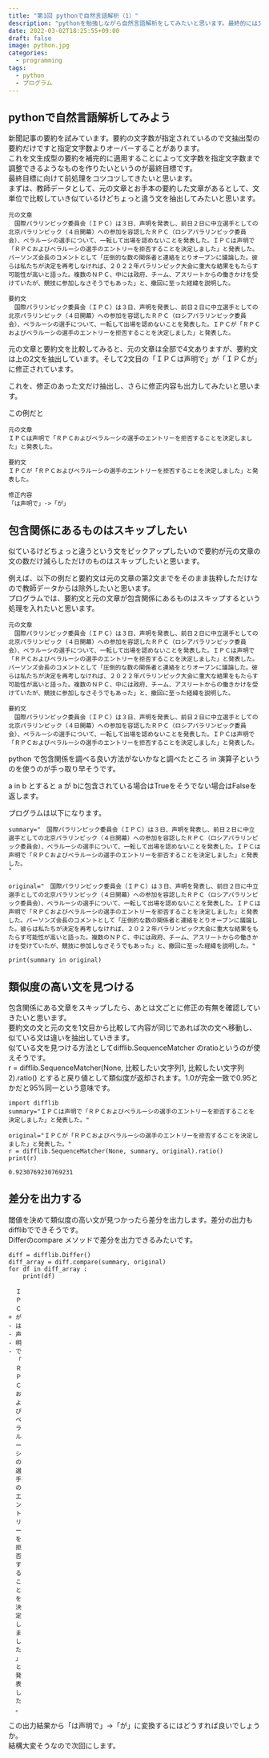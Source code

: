```yaml
---
title: "第1回 pythonで自然言語解析（1）"
description: "pythonを勉強しながら自然言語解析をしてみたいと思います。最終的には文生成型の自動要約を目指しますが、その前に色々前処理していきます。inやdifflibを使い、元の文章と要約文章を比較して、似ているけど違う文だけを抽出しさらにその差分を出力してみたいと思います。" 
date: 2022-03-02T18:25:55+09:00
draft: false 
image: python.jpg
categories:
  - programming 
tags:
  - python 
  - プログラム
---
```

## pythonで自然言語解析してみよう 
新聞記事の要約を試みています。要約の文字数が指定されているので文抽出型の要約だけですと指定文字数よりオーバーすることがあります。  
これを文生成型の要約を補完的に適用することによって文字数を指定文字数まで調整できるようなものを作りたいというのが最終目標です。  
最終目標に向けて前処理をコツコツしてきたいと思います。  
まずは、教師データとして、元の文章とお手本の要約した文章があるとして、文単位で比較していき似ているけどちょっと違う文を抽出してみたいと思います。  

```
元の文章
　国際パラリンピック委員会（ＩＰＣ）は３日、声明を発表し、前日２日に中立選手としての北京パラリンピック（４日開幕）への参加を容認したＲＰＣ（ロシアパラリンピック委員会）、ベラルーシの選手について、一転して出場を認めないことを発表した。ＩＰＣは声明で「ＲＰＣおよびベラルーシの選手のエントリーを拒否することを決定しました」と発表した。パーソンズ会長のコメントとして「圧倒的な数の関係者と連絡をとりオープンに議論した。彼らは私たちが決定を再考しなければ、２０２２年パラリンピック大会に重大な結果をもたらす可能性が高いと語った。複数のＮＰＣ、中には政府、チーム、アスリートからの働きかけを受けていたが、競技に参加しなさそうでもあった」と、撤回に至った経緯を説明した。

要約文
　国際パラリンピック委員会（ＩＰＣ）は３日、声明を発表し、前日２日に中立選手としての北京パラリンピック（４日開幕）への参加を容認したＲＰＣ（ロシアパラリンピック委員会）、ベラルーシの選手について、一転して出場を認めないことを発表した。ＩＰＣが「ＲＰＣおよびベラルーシの選手のエントリーを拒否することを決定しました」と発表した。
```

元の文章と要約文を比較してみると、元の文章は全部で4文ありますが、要約文は上の2文を抽出しています。そして2文目の「ＩＰＣは声明で」が「ＩＰＣが」に修正されています。  

これを、修正のあった文だけ抽出し、さらに修正内容も出力してみたいと思います。  

この例だと  
```
元の文章
ＩＰＣは声明で「ＲＰＣおよびベラルーシの選手のエントリーを拒否することを決定しました」と発表した。

要約文
ＩＰＣが「ＲＰＣおよびベラルーシの選手のエントリーを拒否することを決定しました」と発表した。

修正内容
「は声明で」->「が」

```

## 包含関係にあるものはスキップしたい

似ているけどちょっと違うという文をピックアップしたいので要約が元の文章の文の数だけ減らしただけのものはスキップしたいと思います。  

例えば、以下の例だと要約文は元の文章の第2文までをそのまま抜粋しただけなので教師データからは除外したいと思います。  
プログラムでは、要約文と元の文章が包含関係にあるものはスキップするという処理を入れたいと思います。  

```
元の文章
　国際パラリンピック委員会（ＩＰＣ）は３日、声明を発表し、前日２日に中立選手としての北京パラリンピック（４日開幕）への参加を容認したＲＰＣ（ロシアパラリンピック委員会）、ベラルーシの選手について、一転して出場を認めないことを発表した。ＩＰＣは声明で「ＲＰＣおよびベラルーシの選手のエントリーを拒否することを決定しました」と発表した。パーソンズ会長のコメントとして「圧倒的な数の関係者と連絡をとりオープンに議論した。彼らは私たちが決定を再考しなければ、２０２２年パラリンピック大会に重大な結果をもたらす可能性が高いと語った。複数のＮＰＣ、中には政府、チーム、アスリートからの働きかけを受けていたが、競技に参加しなさそうでもあった」と、撤回に至った経緯を説明した。

要約文
　国際パラリンピック委員会（ＩＰＣ）は３日、声明を発表し、前日２日に中立選手としての北京パラリンピック（４日開幕）への参加を容認したＲＰＣ（ロシアパラリンピック委員会）、ベラルーシの選手について、一転して出場を認めないことを発表した。ＩＰＣは声明で「ＲＰＣおよびベラルーシの選手のエントリーを拒否することを決定しました」と発表した。
```

python で包含関係を調べる良い方法がないかなと調べたところ in 演算子というのを使うのが手っ取り早そうです。  

a in b とすると a が bに包含されている場合はTrueをそうでない場合はFalseを返します。  

プログラムは以下になります。  
```
summary="　国際パラリンピック委員会（ＩＰＣ）は３日、声明を発表し、前日２日に中立選手としての北京パラリンピック（４日開幕）への参加を容認したＲＰＣ（ロシアパラリンピック委員会）、ベラルーシの選手について、一転して出場を認めないことを発表した。ＩＰＣは声明で「ＲＰＣおよびベラルーシの選手のエントリーを拒否することを決定しました」と発表した。
"

original="　国際パラリンピック委員会（ＩＰＣ）は３日、声明を発表し、前日２日に中立選手としての北京パラリンピック（４日開幕）への参加を容認したＲＰＣ（ロシアパラリンピック委員会）、ベラルーシの選手について、一転して出場を認めないことを発表した。ＩＰＣは声明で「ＲＰＣおよびベラルーシの選手のエントリーを拒否することを決定しました」と発表した。パーソンズ会長のコメントとして「圧倒的な数の関係者と連絡をとりオープンに議論した。彼らは私たちが決定を再考しなければ、２０２２年パラリンピック大会に重大な結果をもたらす可能性が高いと語った。複数のＮＰＣ、中には政府、チーム、アスリートからの働きかけを受けていたが、競技に参加しなさそうでもあった」と、撤回に至った経緯を説明した。"

print(summary in original)

```

## 類似度の高い文を見つける
包含関係にある文章をスキップしたら、あとは文ごとに修正の有無を確認していきたいと思います。  
要約文の文と元の文を1文目から比較して内容が同じであれば次の文へ移動し、似ている文は違いを抽出していきます。  
似ている文を見つける方法としてdifflib.SequenceMatcher のratioというのが使えそうです。  
r = difflib.SequenceMatcher(None, 比較したい文字列1, 比較したい文字列2).ratio()
とすると戻り値として類似度が返却されます。1.0が完全一致で0.95とかだと95%同一という意味です。  

```
import difflib
summary="ＩＰＣは声明で「ＲＰＣおよびベラルーシの選手のエントリーを拒否することを決定しました」と発表した。"

original="ＩＰＣが「ＲＰＣおよびベラルーシの選手のエントリーを拒否することを決定しました」と発表した。"
r = difflib.SequenceMatcher(None, summary, original).ratio()
print(r)

0.9230769230769231

```
## 差分を出力する
閾値を決めて類似度の高い文が見つかったら差分を出力します。差分の出力もdifflibでできそうです。  
Differのcompare メソッドで差分を出力できるみたいです。  

```
diff = difflib.Differ()
diff_array = diff.compare(summary, original)
for df in diff_array :
    print(df)

  Ｉ
  Ｐ
  Ｃ
+ が
- は
- 声
- 明
- で
  「
  Ｒ
  Ｐ
  Ｃ
  お
  よ
  び
  ベ
  ラ
  ル
  ー
  シ
  の
  選
  手
  の
  エ
  ン
  ト
  リ
  ー
  を
  拒
  否
  す
  る
  こ
  と
  を
  決
  定
  し
  ま
  し
  た
  」
  と
  発
  表
  し
  た
  。

```
この出力結果から「は声明で」->「が」に変換するにはどうすれば良いでしょうか。  
結構大変そうなので次回にします。  


